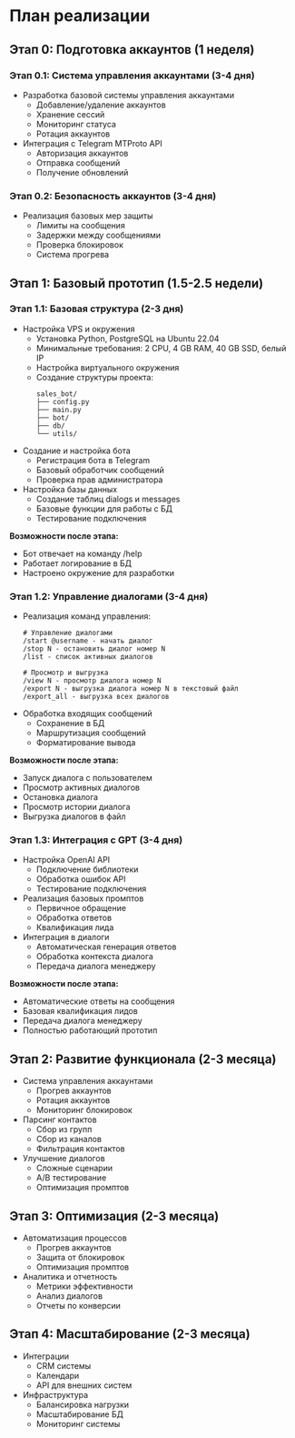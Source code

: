 # План реализации

## Этап 0: Подготовка аккаунтов (1 неделя)
### Этап 0.1: Система управления аккаунтами (3-4 дня)
- Разработка базовой системы управления аккаунтами
  - Добавление/удаление аккаунтов
  - Хранение сессий
  - Мониторинг статуса
  - Ротация аккаунтов
- Интеграция с Telegram MTProto API
  - Авторизация аккаунтов
  - Отправка сообщений
  - Получение обновлений

### Этап 0.2: Безопасность аккаунтов (3-4 дня)
- Реализация базовых мер защиты
  - Лимиты на сообщения
  - Задержки между сообщениями
  - Проверка блокировок
  - Система прогрева

## Этап 1: Базовый прототип (1.5-2.5 недели)

### Этап 1.1: Базовая структура (2-3 дня)
- Настройка VPS и окружения
  - Установка Python, PostgreSQL на Ubuntu 22.04
  - Минимальные требования: 2 CPU, 4 GB RAM, 40 GB SSD, белый IP
  - Настройка виртуального окружения
  - Создание структуры проекта:
    ```
    sales_bot/
    ├── config.py
    ├── main.py
    ├── bot/
    ├── db/
    └── utils/
    ```
- Создание и настройка бота
  - Регистрация бота в Telegram
  - Базовый обработчик сообщений
  - Проверка прав администратора
- Настройка базы данных
  - Создание таблиц dialogs и messages
  - Базовые функции для работы с БД
  - Тестирование подключения

**Возможности после этапа:**
- Бот отвечает на команду /help
- Работает логирование в БД
- Настроено окружение для разработки

### Этап 1.2: Управление диалогами (3-4 дня)
- Реализация команд управления:
  ```
  # Управление диалогами
  /start @username - начать диалог
  /stop N - остановить диалог номер N
  /list - список активных диалогов

  # Просмотр и выгрузка
  /view N - просмотр диалога номер N
  /export N - выгрузка диалога номер N в текстовый файл
  /export_all - выгрузка всех диалогов
  ```
- Обработка входящих сообщений
  - Сохранение в БД
  - Маршрутизация сообщений
  - Форматирование вывода

**Возможности после этапа:**
- Запуск диалога с пользователем
- Просмотр активных диалогов
- Остановка диалога
- Просмотр истории диалога
- Выгрузка диалогов в файл

### Этап 1.3: Интеграция с GPT (3-4 дня)
- Настройка OpenAI API
  - Подключение библиотеки
  - Обработка ошибок API
  - Тестирование подключения
- Реализация базовых промптов
  - Первичное обращение
  - Обработка ответов
  - Квалификация лида
- Интеграция в диалоги
  - Автоматическая генерация ответов
  - Обработка контекста диалога
  - Передача диалога менеджеру

**Возможности после этапа:**
- Автоматические ответы на сообщения
- Базовая квалификация лидов
- Передача диалога менеджеру
- Полностью работающий прототип

## Этап 2: Развитие функционала (2-3 месяца)
- Система управления аккаунтами
  - Прогрев аккаунтов
  - Ротация аккаунтов
  - Мониторинг блокировок
- Парсинг контактов
  - Сбор из групп
  - Сбор из каналов
  - Фильтрация контактов
- Улучшение диалогов
  - Сложные сценарии
  - A/B тестирование
  - Оптимизация промптов

## Этап 3: Оптимизация (2-3 месяца)
- Автоматизация процессов
  - Прогрев аккаунтов
  - Защита от блокировок
  - Оптимизация промптов
- Аналитика и отчетность
  - Метрики эффективности
  - Анализ диалогов
  - Отчеты по конверсии

## Этап 4: Масштабирование (2-3 месяца)
- Интеграции
  - CRM системы
  - Календари
  - API для внешних систем
- Инфраструктура
  - Балансировка нагрузки
  - Масштабирование БД
  - Мониторинг системы
